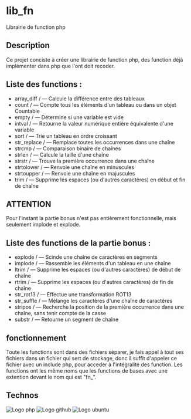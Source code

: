 # lib_fn
Librairie de function php

## Description

Ce projet conciste à créer une librairie de function php, des function déjà implémenter dans php que l'ont doit recoder.

## Liste des functions : 

- array_diff /   — Calcule la différence entre des tableaux
- count /        — Compte tous les éléments d'un tableau ou dans un objet Countable
- empty /        — Détermine si une variable est vide
- intval /       — Retourne la valeur numérique entière équivalente d'une variable
- sort /         — Trie un tableau en ordre croissant
- str_replace /  — Remplace toutes les occurrences dans une chaîne
- strcmp /       — Comparaison binaire de chaînes
- strlen /       — Calcule la taille d'une chaîne
- strstr /       — Trouve la première occurrence dans une chaîne
- strtolower /   — Renvoie une chaîne en minuscules
- strtoupper /   — Renvoie une chaîne en majuscules
- trim /         — Supprime les espaces (ou d'autres caractères) en début et fin de chaîne

## ATTENTION

Pour l'instant la partie bonus n'est pas entièrement fonctionnelle, mais seulement implode et explode.

## Liste des functions de la partie bonus :

- explode /     — Scinde une chaîne de caractères en segments
- implode /     — Rassemble les éléments d'un tableau en une chaîne
- ltrim /       — Supprime les espaces (ou d'autres caractères) de début de chaîne
- rtrim /       — Supprime les espaces (ou d'autres caractères) de fin de chaîne
- str_rot13 /   — Effectue une transformation ROT13
- str_suffle /  — Mélange les caractères d'une chaîne de caractères
- stripos /     — Recherche la position de la première occurrence dans une chaîne, sans tenir compte de la casse
- substr /      — Retourne un segment de chaîne

## fonctionnement

Toute les functions sont dans des fichiers séparer, je fais appel à tout ses fichiers dans un fichier qui sert de stockage, donc il suffit d'appeler ce fichier avec un include php, pour acceder à l'intégralité des function.
Les functions ont les même noms que les functions de bases avec une extention devant le nom qui est "fn_".

## Technos

![Logo php](https://img.shields.io/badge/PHP-777BB4?style=for-the-badge&logo=php&logoColor=white)
![Logo github](https://img.shields.io/badge/GitHub-100000?style=for-the-badge&logo=github&logoColor=white)
![Logo ubuntu](https://img.shields.io/badge/Ubuntu-E95420?style=for-the-badge&logo=ubuntu&logoColor=white)
